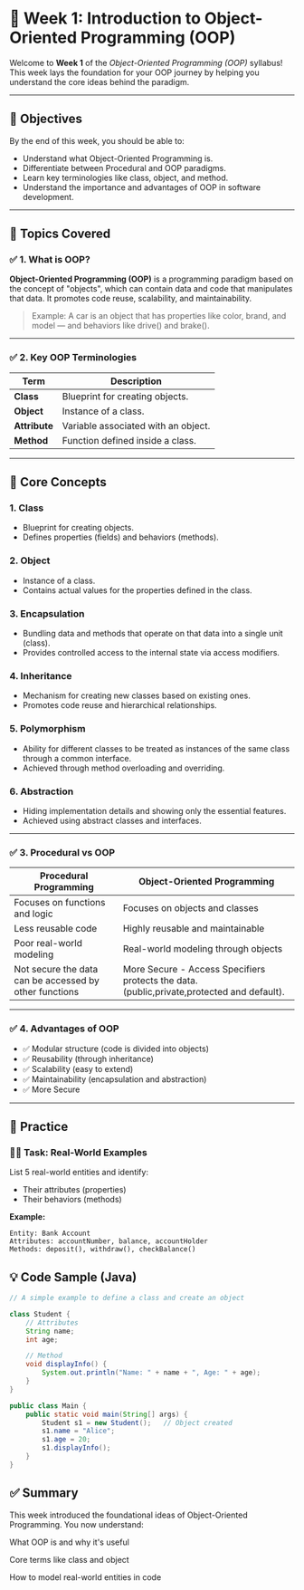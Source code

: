 # 📘 Week 1: Introduction to Object-Oriented Programming (OOP)

Welcome to **Week 1** of the *Object-Oriented Programming (OOP)* syllabus! This week lays the foundation for your OOP journey by helping you understand the core ideas behind the paradigm.

---

## 🎯 Objectives

By the end of this week, you should be able to:

- Understand what Object-Oriented Programming is.
- Differentiate between Procedural and OOP paradigms.
- Learn key terminologies like class, object, and method.
- Understand the importance and advantages of OOP in software development.

---

## 📖 Topics Covered

### ✅ 1. What is OOP?

**Object-Oriented Programming (OOP)** is a programming paradigm based on the concept of "objects", which can contain data and code that manipulates that data. It promotes code reuse, scalability, and maintainability.

> Example: A car is an object that has properties like color, brand, and model — and behaviors like drive() and brake().

---

### ✅ 2. Key OOP Terminologies

| Term       | Description |
|------------|-------------|
| **Class**  | Blueprint for creating objects. |
| **Object** | Instance of a class. |
| **Attribute** | Variable associated with an object. |
| **Method** | Function defined inside a class. |



---

## 🧱 Core Concepts

### 1. **Class**
- Blueprint for creating objects.
- Defines properties (fields) and behaviors (methods).

### 2. **Object**
- Instance of a class.
- Contains actual values for the properties defined in the class.

### 3. **Encapsulation**
- Bundling data and methods that operate on that data into a single unit (class).
- Provides controlled access to the internal state via access modifiers.

### 4. **Inheritance**
- Mechanism for creating new classes based on existing ones.
- Promotes code reuse and hierarchical relationships.

### 5. **Polymorphism**
- Ability for different classes to be treated as instances of the same class through a common interface.
- Achieved through method overloading and overriding.

### 6. **Abstraction**
- Hiding implementation details and showing only the essential features.
- Achieved using abstract classes and interfaces.

---

### ✅ 3. Procedural vs OOP

| Procedural Programming         | Object-Oriented Programming         |
|-------------------------------|-------------------------------------|
| Focuses on functions and logic | Focuses on objects and classes      |
| Less reusable code             | Highly reusable and maintainable   |
| Poor real-world modeling       | Real-world modeling through objects |
| Not secure the data can be accessed by other functions |More Secure - Access Specifiers protects the data.(public,private,protected and default).
---

### ✅ 4. Advantages of OOP

- ✅ Modular structure (code is divided into objects)
- ✅ Reusability (through inheritance)
- ✅ Scalability (easy to extend)
- ✅ Maintainability (encapsulation and abstraction)
- ✅ More Secure

---

## 🧪 Practice

### 🧑‍💻 Task: Real-World Examples

List 5 real-world entities and identify:

- Their attributes (properties)
- Their behaviors (methods)

**Example:**
```text
Entity: Bank Account
Attributes: accountNumber, balance, accountHolder
Methods: deposit(), withdraw(), checkBalance()
```
## 💡 Code Sample (Java)
```java
// A simple example to define a class and create an object

class Student {
    // Attributes
    String name;
    int age;

    // Method
    void displayInfo() {
        System.out.println("Name: " + name + ", Age: " + age);
    }
}

public class Main {
    public static void main(String[] args) {
        Student s1 = new Student();   // Object created
        s1.name = "Alice";
        s1.age = 20;
        s1.displayInfo();
    }
}

```

## ✅ Summary
This week introduced the foundational ideas of Object-Oriented Programming. You now understand:

What OOP is and why it's useful

Core terms like class and object

How to model real-world entities in code